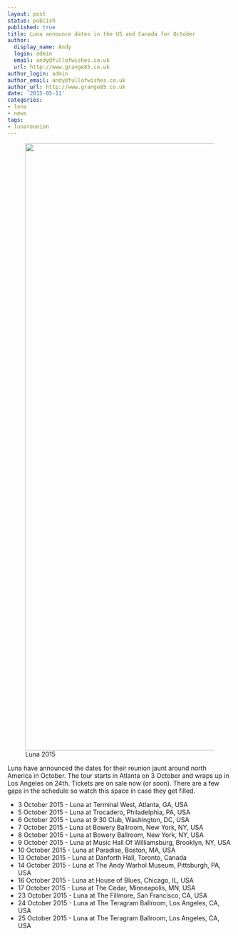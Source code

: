 ```yaml
---
layout: post
status: publish
published: true
title: Luna announce dates in the US and Canada for October
author:
  display_name: Andy
  login: admin
  email: andy@fullofwishes.co.uk
  url: http://www.grange85.co.uk
author_login: admin
author_email: andy@fullofwishes.co.uk
author_url: http://www.grange85.co.uk
date: '2015-05-11'
categories:
- luna
- news
tags:
- lunareunion
---
```

<p><figure class="caption aligncenter"><img src="https://media.fullofwishes.co.uk/02-luna/pictures/luna-promo-2015-a.jpg" width="2048" height="1364" class /><figcaption class="caption-text"> Luna 2015</figcaption></figure>
Luna have announced the dates for their reunion jaunt around north America in October. The tour starts in Atlanta on 3 October and wraps up in Los Angeles on 24th. Tickets are on sale now (or soon). There are a few gaps in the schedule so watch this space in case they get filled.</p>
<ul>
<li>3 October 2015 - Luna at Terminal West, Atlanta, GA, USA</li>
<li>5 October 2015 - Luna at Trocadero, Philadelphia, PA, USA</li>
<li>6 October 2015 - Luna at 9:30 Club, Washington, DC, USA</li>
<li>7 October 2015 - Luna at Bowery Ballroom, New York, NY, USA</li>
<li>8 October 2015 - Luna at Bowery Ballroom, New York, NY, USA</li>
<li>9 October 2015 - Luna at Music Hall Of Williamsburg, Brooklyn, NY, USA</li>
<li>10 October 2015 - Luna at Paradise, Boston, MA, USA</li>
<li>13 October 2015 - Luna at Danforth Hall, Toronto, Canada</li>
<li>14 October 2015 - Luna at The Andy Warhol Museum, Pittsburgh, PA, USA</li>
<li>16 October 2015 - Luna at House of Blues, Chicago, IL, USA</li>
<li>17 October 2015 - Luna at The Cedar, Minneapolis, MN, USA</li>
<li>23 October 2015 - Luna at The Fillmore, San Francisco, CA, USA</li>
<li>24 October 2015 - Luna at The Teragram Ballroom, Los Angeles, CA, USA</li>
<li>25 October 2015 - Luna at The Teragram Ballroom, Los Angeles, CA, USA</li>
</ul>
